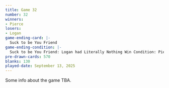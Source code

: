 ```yaml
---
title: Game 32
number: 32
winners: 
- Pierce
losers: 
- Logan
game-ending-card: |-
  Suck to be You Friend
game-ending-condition: |-
  Suck to be You Friend: Logan had Literally Nothing Win Condition: Pierce had most Literally Nothing's
pre-drawn-cards: 570
blanks: 130
played-date: September 13, 2025
---
```

Some info about the game TBA.

